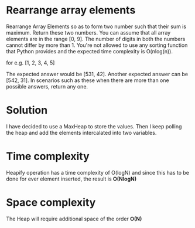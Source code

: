 # Rearrange array elements

Rearrange Array Elements so as to form two number such that their sum is maximum. Return these two numbers. You can assume that all array elements are in the range [0, 9]. The number of digits in both the numbers cannot differ by more than 1. You're not allowed to use any sorting function that Python provides and the expected time complexity is O(nlog(n)).

for e.g. [1, 2, 3, 4, 5]

The expected answer would be [531, 42]. Another expected answer can be [542, 31]. In scenarios such as these when there are more than one possible answers, return any one.

# Solution

I have decided to use a MaxHeap to store the values. Then I keep polling the heap and add the elements intercalated into two variables.

# Time complexity

Heapify operation has a time complexity of O(logN) and since this has to be done for ever element inserted, the result is **O(NlogN)**

# Space complexity

The Heap will require additional space of the order **O(N)**